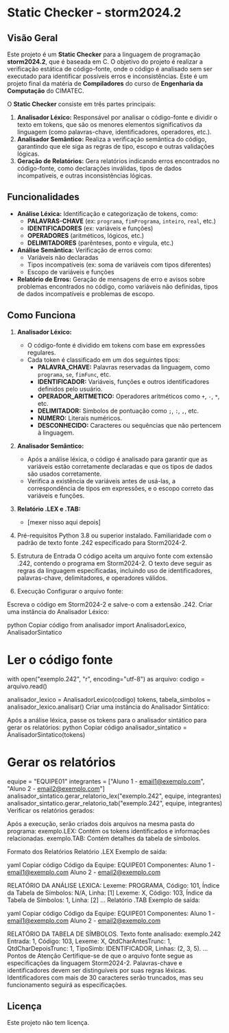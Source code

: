 # Static Checker - storm2024.2

## Visão Geral

Este projeto é um **Static Checker** para a linguagem de programação **storm2024.2**, que é baseada em C. O objetivo do projeto é realizar a verificação estática de código-fonte, onde o código é analisado sem ser executado para identificar possíveis erros e inconsistências. Este é um projeto final da matéria de **Compiladores** do curso de **Engenharia da Computação** do CIMATEC.

O **Static Checker** consiste em três partes principais:

1. **Analisador Léxico:** Responsável por analisar o código-fonte e dividir o texto em tokens, que são os menores elementos significativos da linguagem (como palavras-chave, identificadores, operadores, etc.).
2. **Analisador Semântico:** Realiza a verificação semântica do código, garantindo que ele siga as regras de tipo, escopo e outras validações lógicas. 
3. **Geração de Relatórios:** Gera relatórios indicando erros encontrados no código-fonte, como declarações inválidas, tipos de dados incompatíveis, e outras inconsistências lógicas.

## Funcionalidades

- **Análise Léxica:** Identificação e categorização de tokens, como:
  - **PALAVRAS-CHAVE** (ex: `programa`, `fimPrograma`, `inteiro`, `real`, etc.)
  - **IDENTIFICADORES** (ex: variáveis e funções)
  - **OPERADORES** (aritméticos, lógicos, etc.)
  - **DELIMITADORES** (parênteses, ponto e vírgula, etc.)
- **Análise Semântica:** Verificação de erros como:
  - Variáveis não declaradas
  - Tipos incompatíveis (ex: soma de variáveis com tipos diferentes)
  - Escopo de variáveis e funções
- **Relatório de Erros:** Geração de mensagens de erro e avisos sobre problemas encontrados no código, como variáveis não definidas, tipos de dados incompatíveis e problemas de escopo.

## Como Funciona

1. **Analisador Léxico:**
   - O código-fonte é dividido em tokens com base em expressões regulares.
   - Cada token é classificado em um dos seguintes tipos:
     - **PALAVRA_CHAVE:** Palavras reservadas da linguagem, como `programa`, `se`, `fimFunc`, etc.
     - **IDENTIFICADOR:** Variáveis, funções e outros identificadores definidos pelo usuário.
     - **OPERADOR_ARITMETICO:** Operadores aritméticos como `+`, `-`, `*`, etc.
     - **DELIMITADOR:** Símbolos de pontuação como `;`, `:`, `,`, etc.
     - **NUMERO:** Literais numéricos.
     - **DESCONHECIDO:** Caracteres ou sequências que não pertencem à linguagem.

2. **Analisador Semântico:**
   - Após a análise léxica, o código é analisado para garantir que as variáveis estão corretamente declaradas e que os tipos de dados são usados corretamente.
   - Verifica a existência de variáveis antes de usá-las, a correspondência de tipos em expressões, e o escopo correto das variáveis e funções.

3. **Relatório .LEX e .TAB:**
   - [mexer nisso aqui depois]


1. Pré-requisitos
Python 3.8 ou superior instalado.
Familiaridade com o padrão de texto fonte .242 especificado para Storm2024-2.
2. Estrutura de Entrada
O código aceita um arquivo fonte com extensão .242, contendo o programa em Storm2024-2. O texto deve seguir as regras da linguagem especificadas, incluindo uso de identificadores, palavras-chave, delimitadores, e operadores válidos.

3. Execução
Configurar o arquivo fonte:

Escreva o código em Storm2024-2 e salve-o com a extensão .242.
Criar uma instância do Analisador Léxico:

python
Copiar código
from analisador import AnalisadorLexico, AnalisadorSintatico

# Ler o código fonte
with open("exemplo.242", "r", encoding="utf-8") as arquivo:
    codigo = arquivo.read()

analisador_lexico = AnalisadorLexico(codigo)
tokens, tabela_simbolos = analisador_lexico.analisar()
Criar uma instância do Analisador Sintático:

Após a análise léxica, passe os tokens para o analisador sintático para gerar os relatórios:
python
Copiar código
analisador_sintatico = AnalisadorSintatico(tokens)

# Gerar os relatórios
equipe = "EQUIPE01"
integrantes = ["Aluno 1 - email1@exemplo.com", "Aluno 2 - email2@exemplo.com"]
analisador_sintatico.gerar_relatorio_lex("exemplo.242", equipe, integrantes)
analisador_sintatico.gerar_relatorio_tab("exemplo.242", equipe, integrantes)
Verificar os relatórios gerados:

Após a execução, serão criados dois arquivos na mesma pasta do programa:
exemplo.LEX: Contém os tokens identificados e informações relacionadas.
exemplo.TAB: Contém detalhes da tabela de símbolos.

Formato dos Relatórios
Relatório .LEX
Exemplo de saída:

yaml
Copiar código
Código da Equipe: EQUIPE01
Componentes:
  Aluno 1 - email1@exemplo.com
  Aluno 2 - email2@exemplo.com

RELATÓRIO DA ANÁLISE LEXICA:
Lexeme: PROGRAMA, Código: 101, Índice da Tabela de Símbolos: N/A, Linha: [1]
Lexeme: X, Código: 103, Índice da Tabela de Símbolos: 1, Linha: [2]
...
Relatório .TAB
Exemplo de saída:

yaml
Copiar código
Código da Equipe: EQUIPE01
Componentes:
  Aluno 1 - email1@exemplo.com
  Aluno 2 - email2@exemplo.com

RELATÓRIO DA TABELA DE SÍMBOLOS. Texto fonte analisado: exemplo.242
Entrada: 1, Código: 103, Lexeme: X,
QtdCharAntesTrunc: 1, QtdCharDepoisTrunc: 1,
TipoSimb: IDENTIFICADOR, Linhas: (2, 3, 5).
...
Pontos de Atenção
Certifique-se de que o arquivo fonte segue as especificações da linguagem Storm2024-2.
Palavras-chave e identificadores devem ser distinguíveis por suas regras léxicas.
Identificadores com mais de 30 caracteres serão truncados, mas seu funcionamento seguirá as especificações.


## Licença

Este projeto não tem licença.
